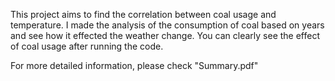 This project aims to find the correlation between coal usage and temperature. I made the analysis of the consumption of coal based on years and see how it effected the weather change. You can clearly see the effect of coal usage after running the code.  


For more detailed information, please check "Summary.pdf"

